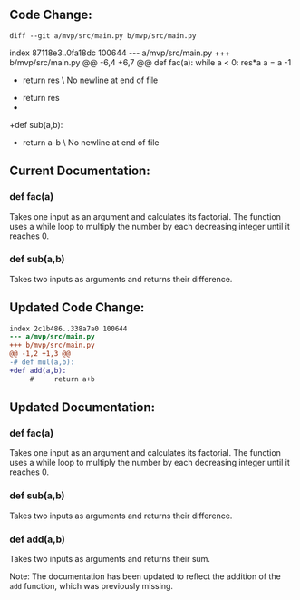 ## Code Change:
    diff --git a/mvp/src/main.py b/mvp/src/main.py
index 87118e3..0fa18dc 100644
--- a/mvp/src/main.py
+++ b/mvp/src/main.py
@@ -6,4 +6,7 @@ def fac(a):
     while a < 0:
         res*a
         a = a -1
-    return res
\ No newline at end of file
+    return res
+
+def sub(a,b):
+    return a-b
\ No newline at end of file

## Current Documentation:

### def fac(a)

Takes one input as an argument and calculates its factorial. The function uses a while loop to multiply the number by each decreasing integer until it reaches 0.

### def sub(a,b)

Takes two inputs as arguments and returns their difference.

## Updated Code Change:


```diff --git a/mvp/src/main.py b/mvp/src/main.py
index 2c1b486..338a7a0 100644
--- a/mvp/src/main.py
+++ b/mvp/src/main.py
@@ -1,2 +1,3 @@
-# def mul(a,b):
+def add(a,b):
     #     return a+b
```

## Updated Documentation:

### def fac(a)

Takes one input as an argument and calculates its factorial. The function uses a while loop to multiply the number by each decreasing integer until it reaches 0.

### def sub(a,b)

Takes two inputs as arguments and returns their difference.

### def add(a,b)

Takes two inputs as arguments and returns their sum.

Note: The documentation has been updated to reflect the addition of the `add` function, which was previously missing.